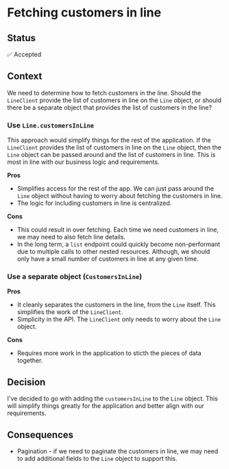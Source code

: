 # Fetching customers in line 

## Status

✅ Accepted


## Context

We need to determine how to fetch customers in the line. Should the `LineClient` provide
the list of customers in line on the `Line` object, or should there be a separate object
that provides the list of customers in the line?

### Use `Line.customersInLine`

This approach would simplify things for the rest of the application. If
the `LineClient` provides the list of customers in line on the `Line` object,
then the `Line` object can be passed around and the list of customers in line.
This is most in line with our business logic and requirements. 

**Pros**
- Simplifies access for the rest of the app. We can just pass around the `Line` object
without having to worry about fetching the customers in line.
- The logic for including customers in line is centralized.

**Cons**
- This could result in over fetching. Each time we need customers in line, we may need to also fetch line details.
- In the long term, a `list` endpoint could quickly become non-performant due to multiple calls to other nested resources. Although, we should only have a small number of customers in line at any given time. 

### Use a separate object (`CustomersInLine`)

**Pros**
- It cleanly separates the customers in the line, from the `Line` itself. This simplifies
the work of the `LineClient`. 
- Simplicity in the API. The `LineClient` only needs to worry about the `Line` object.

**Cons**
- Requires more work in the application to sticth the pieces of data together.

## Decision

I've decided to go with adding the `customersInLine` to the `Line` object. This will simplify
things greatly for the application and better align with our requirements.

## Consequences

- Pagination - if we need to paginate the customers in line, we may need to add additional
fields to the `Line` object to support this.

